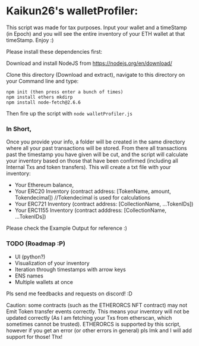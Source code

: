 # Kaikun26's walletProfiler:

This script was made for tax purposes. Input your wallet and a timeStamp (in Epoch) and you will see the entire inventory of your ETH wallet at that timeStamp. Enjoy :)

Please install these dependencies first:

Download and install NodeJS from https://nodejs.org/en/download/

Clone this directory (Download and extract), navigate to this directory on your Command line and type:

```
npm init (then press enter a bunch of times)
npm install ethers mkdirp
npm install node-fetch@2.6.6
````

Then fire up the script with ```node walletProfiler.js```

### In Short, 
Once you provide your info, a folder will be created in the same directory where all your past transactions will be stored. From there all transactions past the timestamp you have given will be cut, and the script will calculate your inventory based on those that have been confirmed (including all Internal Txs and token transfers). This will create a txt file with your inventory:

- Your Ethereum balance,
- Your ERC20 Inventory (contract address: [TokenName, amount, Tokendecimal]) //Tokendecimal is used for calculations
- Your ERC721 Inventory (contract address: [CollectionName, ...TokenIDs])
- Your ERC1155 Inventory (contract adddress: [CollectionName, ...TokenIDs])

Please check the Example Output for reference :)


### TODO (Roadmap :P)
- UI (python?)
- Visualization of your inventory
- Iteration through timestamps with arrow keys
- ENS names
- Multiple wallets at once

Pls send me feedbacks and requests on discord! :D

Caution: some contracts (such as the ETHERORCS NFT contract) may not Emit Token transfer events correctly. This means your inventory will not be updated correctly (As I am fetching your Txs from etherscan, which sometimes cannot be trusted). ETHERORCS is supported by this script, however if you get an error (or other errors in general) pls lmk and I will add support for those! Thx!
